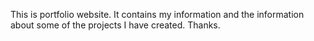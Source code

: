 This is portfolio website. It contains my information and the information about some of the projects I have created. Thanks.
